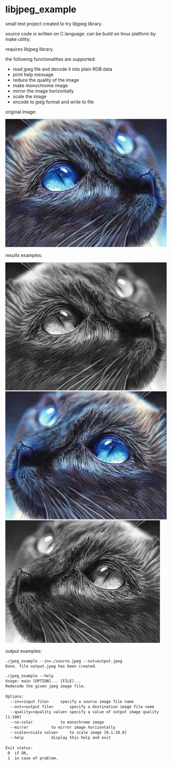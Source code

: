 # libjpeg_example

small test project created to try libjpeg library.

source code is written on C language.
can be build on linux platform by make utility.

requires libjpeg library.

the following functionalities are supported:
 * read jpeg file and decode it into plain RGB data
 * print help message
 * reduce the quality of the image
 * make monochrome image
 * mirror the image horizontally
 * scale the image
 * encode to jpeg format and write to file

original image:

![source.jpeg](source.jpeg)

results examples:

![output_no_color.jpeg](output_no_color.jpeg)
![output_mirror.jpeg](output_mirror.jpeg)
![output_no_color_mirror_scale_0_8.jpeg](output_no_color_mirror_scale_0_8.jpeg)


output examples:
```
./jpeg_example --in=./source.jpeg --out=output.jpeg
Done. file output.jpeg has been created.
```
```
./jpeg_example --help
Usage: main [OPTION]... [FILE]...
Redecode the given jpeg image file.

Options:
  --in=<input file>		specify a source image file name
  --out=<output file>		specify a destination image file name
  --quality=<quality value>	specify a value of output image quality [1:100]
  --no-color			to monochrome image
  --mirror			to mirror image horizontally
  --scale=<scale value>		to scale image [0.1:10.0]
  --help			display this help and exit

Exit status:
 0	if OK,
 1	in case of problem.
```


